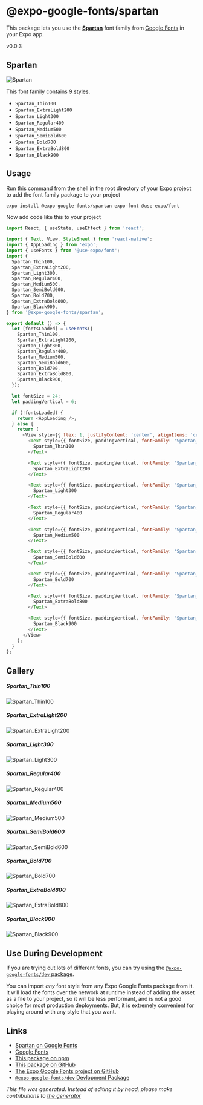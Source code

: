 # @expo-google-fonts/spartan

This package lets you use the [**Spartan**](https://fonts.google.com/specimen/Spartan) font family from [Google Fonts](https://fonts.google.com/) in your Expo app.

v0.0.3

## Spartan

![Spartan](./font-family.png)

This font family contains [9 styles](#gallery).

- `Spartan_Thin100`
- `Spartan_ExtraLight200`
- `Spartan_Light300`
- `Spartan_Regular400`
- `Spartan_Medium500`
- `Spartan_SemiBold600`
- `Spartan_Bold700`
- `Spartan_ExtraBold800`
- `Spartan_Black900`

## Usage

Run this command from the shell in the root directory of your Expo project to add the font family package to your project
```sh
expo install @expo-google-fonts/spartan expo-font @use-expo/font
```

Now add code like this to your project
```js
import React, { useState, useEffect } from 'react';

import { Text, View, StyleSheet } from 'react-native';
import { AppLoading } from 'expo';
import { useFonts } from '@use-expo/font';
import {
  Spartan_Thin100,
  Spartan_ExtraLight200,
  Spartan_Light300,
  Spartan_Regular400,
  Spartan_Medium500,
  Spartan_SemiBold600,
  Spartan_Bold700,
  Spartan_ExtraBold800,
  Spartan_Black900,
} from '@expo-google-fonts/spartan';

export default () => {
  let [fontsLoaded] = useFonts({
    Spartan_Thin100,
    Spartan_ExtraLight200,
    Spartan_Light300,
    Spartan_Regular400,
    Spartan_Medium500,
    Spartan_SemiBold600,
    Spartan_Bold700,
    Spartan_ExtraBold800,
    Spartan_Black900,
  });

  let fontSize = 24;
  let paddingVertical = 6;

  if (!fontsLoaded) {
    return <AppLoading />;
  } else {
    return (
      <View style={{ flex: 1, justifyContent: 'center', alignItems: 'center' }}>
        <Text style={{ fontSize, paddingVertical, fontFamily: 'Spartan_Thin100' }}>
          Spartan_Thin100
        </Text>

        <Text style={{ fontSize, paddingVertical, fontFamily: 'Spartan_ExtraLight200' }}>
          Spartan_ExtraLight200
        </Text>

        <Text style={{ fontSize, paddingVertical, fontFamily: 'Spartan_Light300' }}>
          Spartan_Light300
        </Text>

        <Text style={{ fontSize, paddingVertical, fontFamily: 'Spartan_Regular400' }}>
          Spartan_Regular400
        </Text>

        <Text style={{ fontSize, paddingVertical, fontFamily: 'Spartan_Medium500' }}>
          Spartan_Medium500
        </Text>

        <Text style={{ fontSize, paddingVertical, fontFamily: 'Spartan_SemiBold600' }}>
          Spartan_SemiBold600
        </Text>

        <Text style={{ fontSize, paddingVertical, fontFamily: 'Spartan_Bold700' }}>
          Spartan_Bold700
        </Text>

        <Text style={{ fontSize, paddingVertical, fontFamily: 'Spartan_ExtraBold800' }}>
          Spartan_ExtraBold800
        </Text>

        <Text style={{ fontSize, paddingVertical, fontFamily: 'Spartan_Black900' }}>
          Spartan_Black900
        </Text>
      </View>
    );
  }
};

```

## Gallery

##### Spartan_Thin100
![Spartan_Thin100](./4869cf7b66d0abcfafa64d169a39a8d60f681ae939db8334f68920cadb32601d.ttf.png)

##### Spartan_ExtraLight200
![Spartan_ExtraLight200](./46bd04dc18fcff69cd6119022da0ed080ab1f747a043ae642cd1f09687377059.ttf.png)

##### Spartan_Light300
![Spartan_Light300](./8b99bb8f62db78d7bce20b083bd51aa4f624f859741f6d6cb1377c1b4e8849d3.ttf.png)

##### Spartan_Regular400
![Spartan_Regular400](./de5f4b08f5a84e557927cdef6b4a25c339dd1d76a2011f735151de162d44a19f.ttf.png)

##### Spartan_Medium500
![Spartan_Medium500](./d105bc50e2051f3f0a3e4ffd1bc4e0dc3d766607e557c3b6f1f26795a57176b5.ttf.png)

##### Spartan_SemiBold600
![Spartan_SemiBold600](./039cfc4f464367e72a155853e5a73a28674cb54d69def7e8a9e0079070d7f515.ttf.png)

##### Spartan_Bold700
![Spartan_Bold700](./322f9c7edf2eb6257b5f37642d91307f821dff6cc6d4ee33d4629189b43b164f.ttf.png)

##### Spartan_ExtraBold800
![Spartan_ExtraBold800](./60bd60c81e7531c33b4e0734ea135bd549841147edb59355003ac9b01c5dcfdb.ttf.png)

##### Spartan_Black900
![Spartan_Black900](./4fa2cc56e1f8204b4487730ab9ea24620b0649fe9ccd37048feebd3230c02cad.ttf.png)


## Use During Development

If you are trying out lots of different fonts, you can try using the [`@expo-google-fonts/dev` package](https://www.npmjs.com/package/@expo-google-fonts/dev).

You can import *any* font style from any Expo Google Fonts package from it. It will load the fonts
over the network at runtime instead of adding the asset as a file to your project, so it will be 
less performant, and is not a good choice for most production deployments. But, it is extremely convenient
for playing around with any style that you want.

## Links

- [Spartan on Google Fonts](https://fonts.google.com/specimen/Spartan)
- [Google Fonts](https://fonts.google.com/)
- [This package on npm](https://www.npmjs.com/package/@expo-google-fonts/spartan)
- [This package on GitHub](https://github.com/expo/google-fonts/tree/master/font-packages/spartan)
- [The Expo Google Fonts project on GitHub](https://github.com/expo/google-fonts)
- [`@expo-google-fonts/dev` Devlopment Package](https://github.com/expo/google-fonts/tree/master/font-packages/dev)


*This file was generated. Instead of editing it by head, please make contributions to [the generator](https://github.com/expo/google-fonts/tree/master/packages/generator)*
